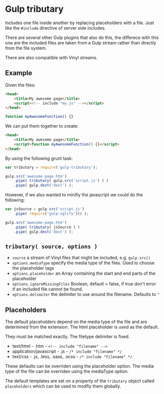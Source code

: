 # Gulp tributary

Includes one file inside another by replacing placeholders with a file.  Just like the `#include` directive of server side includes.

There are several other Gulp plugins that also do this, the differece with this one are the included files are taken from a Gulp stream rather than directly from the file system.

There are also compatible with Vinyl streams.

## Example

Given the files:

```html
<head>
	<title>My awesome page</title>
	<script><!-- include "my.js" --></script>
</head>
```

```js
function myAwesomeFunction() {}
```

We can put them together to create:

```html
<head>
	<title>My awesome page</title>
	<script>function myAwesomeFunction() {}</script>
</head>
```

By using the following grunt task:

```js
var tributary = require('gulp-tributary');

gulp.src('awesome-page.htm')
    .pipe( tributary( gulp.src('script.js') ) )
    .pipe( gulp.dest('dest') );
```

However, if we also wanted to minifiy the javascript we could do the following:

```js
var jsSource = gulp.src('script.js')
	.pipe( require('gulp-uglify')() );

gulp.src('awesome-page.htm')
    .pipe( tributary( jsSource ) )
    .pipe( gulp.dest('dest') );
```

## `tributary( source, options )`

* `source` a stream of Vinyl files that might be included, e.g. `gulp.src()`
* `options.mediaType` specify the media type of the files.  Used to choose the placeholder tags
* `options.placeholder` an Array containing the start and end parts of the placeholder
* `options.ignoreMissingFiles` Boolean, default = false, if true don't error if an included file cannot be found.
* `options.delimiter` the delimiter to use around the filename.  Defaults to `"`

## Placeholders

The default placeholders depend on the media type of the file and are determined from the extension.  The html placeholder is used as the default.

They must be matched exactly.  The filetype delimiter is fixed.

* text/html - .htm - `<!-- include "filename" -->`
* application/javascript - .js - `/* include "filename" */`
* text/css - .js, .less, .sass, .scss - `/* include "filename" */`

These defaults can be overriden using the placeholder option.  The media type of the file can be overriden using the mediaType option.

The default templates are set on a property of the `tributary` object called `placeholders` which can be used to modfiy them globally.
